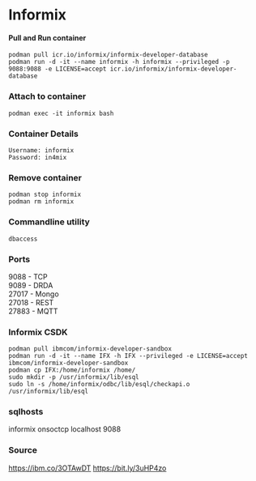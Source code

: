 # Informix
#### Pull and Run container
```
podman pull icr.io/informix/informix-developer-database
podman run -d -it --name informix -h informix --privileged -p 9088:9088 -e LICENSE=accept icr.io/informix/informix-developer-database
```

### Attach to container
```
podman exec -it informix bash
```

### Container Details
```
Username: informix
Password: in4mix
```

### Remove container
```
podman stop informix
podman rm informix
```

### Commandline utility
```
dbaccess
```

### Ports
9088 - TCP  
9089 - DRDA  
27017 - Mongo  
27018 - REST  
27883 - MQTT  

### Informix CSDK
```
podman pull ibmcom/informix-developer-sandbox
podman run -d -it --name IFX -h IFX --privileged -e LICENSE=accept ibmcom/informix-developer-sandbox
podman cp IFX:/home/informix /home/
sudo mkdir -p /usr/informix/lib/esql
sudo ln -s /home/informix/odbc/lib/esql/checkapi.o /usr/informix/lib/esql
```

### sqlhosts
informix        onsoctcp        localhost         9088  

### Source
https://ibm.co/3OTAwDT
https://bit.ly/3uHP4zo
